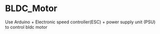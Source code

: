# BLDC_Motor
 Use Arduino + Electronic speed controller(ESC) + power supply unit (PSU) to control bldc motor 
